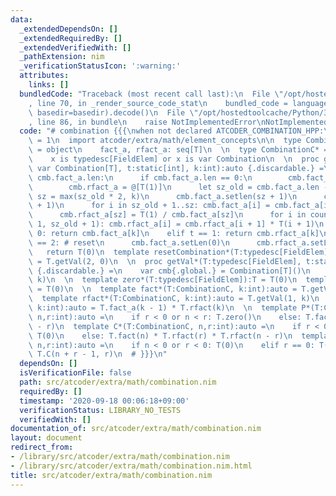 ```yaml
---
data:
  _extendedDependsOn: []
  _extendedRequiredBy: []
  _extendedVerifiedWith: []
  _pathExtension: nim
  _verificationStatusIcon: ':warning:'
  attributes:
    links: []
  bundledCode: "Traceback (most recent call last):\n  File \"/opt/hostedtoolcache/Python/3.8.5/x64/lib/python3.8/site-packages/onlinejudge_verify/documentation/build.py\"\
    , line 70, in _render_source_code_stat\n    bundled_code = language.bundle(stat.path,\
    \ basedir=basedir).decode()\n  File \"/opt/hostedtoolcache/Python/3.8.5/x64/lib/python3.8/site-packages/onlinejudge_verify/languages/nim.py\"\
    , line 86, in bundle\n    raise NotImplementedError\nNotImplementedError\n"
  code: "# combination {{{\nwhen not declared ATCODER_COMBINATION_HPP:\n  const ATCODER_COMBINATION_HPP*\
    \ = 1\n  import atcoder/extra/math/element_concepts\n\n  type Combination*[T]\
    \ = object\n    fact_a, rfact_a: seq[T]\n  \n  type CombinationC* = concept x\n\
    \    x is typedesc[FieldElem] or x is var Combination\n  \n  proc getVal*[T:FieldElem](cmb:\
    \ var Combination[T], t:static[int], k:int):auto {.discardable.} =\n    if k >=\
    \ cmb.fact_a.len:\n      if cmb.fact_a.len == 0:\n        cmb.fact_a = @[T(1)]\n\
    \        cmb.rfact_a = @[T(1)]\n      let sz_old = cmb.fact_a.len - 1\n      let\
    \ sz = max(sz_old * 2, k)\n      cmb.fact_a.setlen(sz + 1)\n      cmb.rfact_a.setlen(sz\
    \ + 1)\n      for i in sz_old + 1..sz: cmb.fact_a[i] = cmb.fact_a[i-1] * T(i)\n\
    \      cmb.rfact_a[sz] = T(1) / cmb.fact_a[sz]\n      for i in countdown(sz -\
    \ 1, sz_old + 1): cmb.rfact_a[i] = cmb.rfact_a[i + 1] * T(i + 1)\n    when t ==\
    \ 0: return cmb.fact_a[k]\n    elif t == 1: return cmb.rfact_a[k]\n    elif t\
    \ == 2: # reset\n      cmb.fact_a.setLen(0)\n      cmb.rfact_a.setLen(0)\n   \
    \   return T(0)\n  template resetCombination*(T:typedesc[FieldElem] or var Combination)\
    \ = T.getVal(2, 0)\n  \n  proc getVal*(T:typedesc[FieldElem], t:static[int], k:int):auto\
    \ {.discardable.} =\n    var cmb{.global.} = Combination[T]()\n    return cmb.getVal(t,\
    \ k)\n  \n  template zero*(T:typedesc[FieldElem]):T = T(0)\n  template zero*[T](cmb:Combination[T]):T\
    \ = T(0)\n  \n  template fact*(T:CombinationC, k:int):auto = T.getVal(0, k)\n\
    \  template rfact*(T:CombinationC, k:int):auto = T.getVal(1, k)\n  template inv*(T:CombinationC,\
    \ k:int):auto = T.fact_a(k - 1) * T.rfact(k)\n  \n  template P*(T:CombinationC,\
    \ n,r:int):auto =\n    if r < 0 or n < r: T.zero()\n    else: T.fact(n) * T.rfact(n\
    \ - r)\n  template C*(T:CombinationC, n,r:int):auto =\n    if r < 0 or n < r:\
    \ T(0)\n    else: T.fact(n) * T.rfact(r) * T.rfact(n - r)\n  template H*(T:CombinationC,\
    \ n,r:int):auto =\n    if n < 0 or r < 0: T(0)\n    elif r == 0: T(1)\n    else:\
    \ T.C(n + r - 1, r)\n  # }}}\n"
  dependsOn: []
  isVerificationFile: false
  path: src/atcoder/extra/math/combination.nim
  requiredBy: []
  timestamp: '2020-09-18 00:06:18+09:00'
  verificationStatus: LIBRARY_NO_TESTS
  verifiedWith: []
documentation_of: src/atcoder/extra/math/combination.nim
layout: document
redirect_from:
- /library/src/atcoder/extra/math/combination.nim
- /library/src/atcoder/extra/math/combination.nim.html
title: src/atcoder/extra/math/combination.nim
---
```

